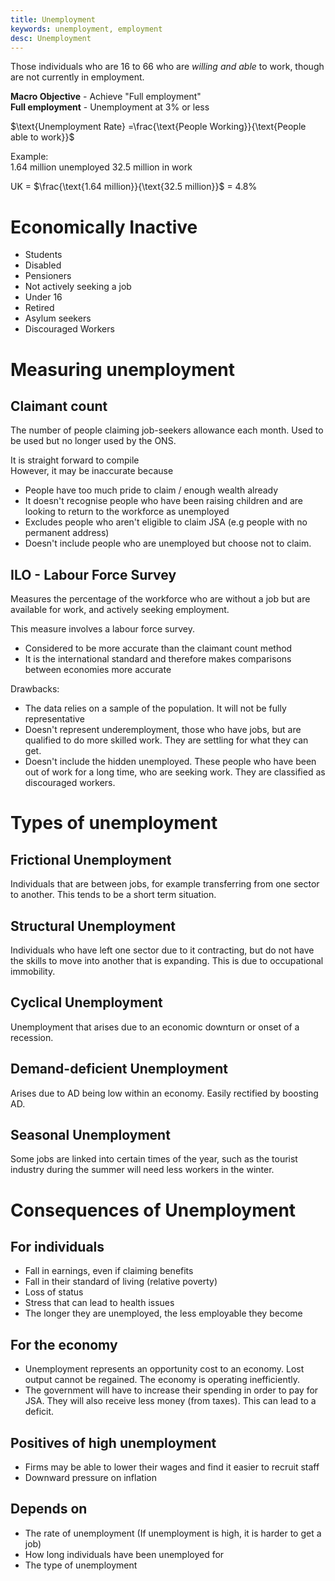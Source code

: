 ```yaml
---
title: Unemployment
keywords: unemployment, employment
desc: Unemployment
---
```


Those individuals who are 16 to 66 who are *willing and able* to work, though are not currently in employment.

**Macro Objective** - Achieve "Full employment"  
**Full employment** - Unemployment at 3% or less

$\text{Unemployment Rate}  =\frac{\text{People Working}}{\text{People able to work}}$

Example:  
1.64 million unemployed
32.5 million in work

UK = $\frac{\text{1.64 million}}{\text{32.5 million}}$ = 4.8%

# Economically Inactive #
- Students
- Disabled
- Pensioners
- Not actively seeking a job
- Under 16
- Retired
- Asylum seekers
- Discouraged Workers

# Measuring unemployment #

## Claimant count ##
The number of people claiming job-seekers allowance each month.
Used to be used but no longer used by the ONS.

It is straight forward to compile  
However, it may be inaccurate because
- People have too much pride to claim / enough wealth already
- It doesn't recognise people who have been raising children and are looking to return to the workforce as unemployed
- Excludes people who aren't eligible to claim JSA (e.g people with no permanent address)
- Doesn't include people who are unemployed but choose not to claim.

## ILO - Labour Force Survey ##
Measures the percentage of the workforce who are without a job but are available for work, and actively seeking employment.

This measure involves a labour force survey.

- Considered to be more accurate than the claimant count method
- It is the international standard and therefore makes comparisons between economies more accurate

Drawbacks:
- The data relies on a sample of the population. It will not be fully representative
- Doesn't represent underemployment, those who have jobs, but are qualified to do more skilled work. They are settling for what they can get.
- Doesn't include the hidden unemployed. These people who have been out of work for a long time, who are seeking work. They are classified as discouraged workers.

# Types of unemployment #

## Frictional Unemployment ##
Individuals that are between jobs, for example transferring from one sector to another. This tends to be a short term situation.

## Structural Unemployment ##
Individuals who have left one sector due to it contracting, but do not have the skills to move into another that is expanding. This is due to occupational immobility.

## Cyclical Unemployment ##
Unemployment that arises due to an economic downturn or onset of a recession.

## Demand-deficient Unemployment ##
Arises due to AD being low within an economy. Easily rectified by boosting AD.

## Seasonal Unemployment ##
Some jobs are linked into certain times of the year, such as the tourist industry during the summer will need less workers in the winter.

# Consequences of Unemployment #

## For individuals ##
- Fall in earnings, even if claiming benefits
- Fall in their standard of living (relative poverty)
- Loss of status
- Stress that can lead to health issues
- The longer they are unemployed, the less employable they become

## For the economy ##
- Unemployment represents an opportunity cost to an economy. Lost output cannot be regained. The economy is operating inefficiently.
- The government will have to increase their spending in order to pay for JSA. They will also receive less money (from taxes). This can lead to a deficit.

## Positives of high unemployment ##
- Firms may be able to lower their wages and find it easier to recruit staff
- Downward pressure on inflation

## Depends on ##
- The rate of unemployment (If unemployment is high, it is harder to get a job)
- How long individuals have been unemployed for
- The type of unemployment
